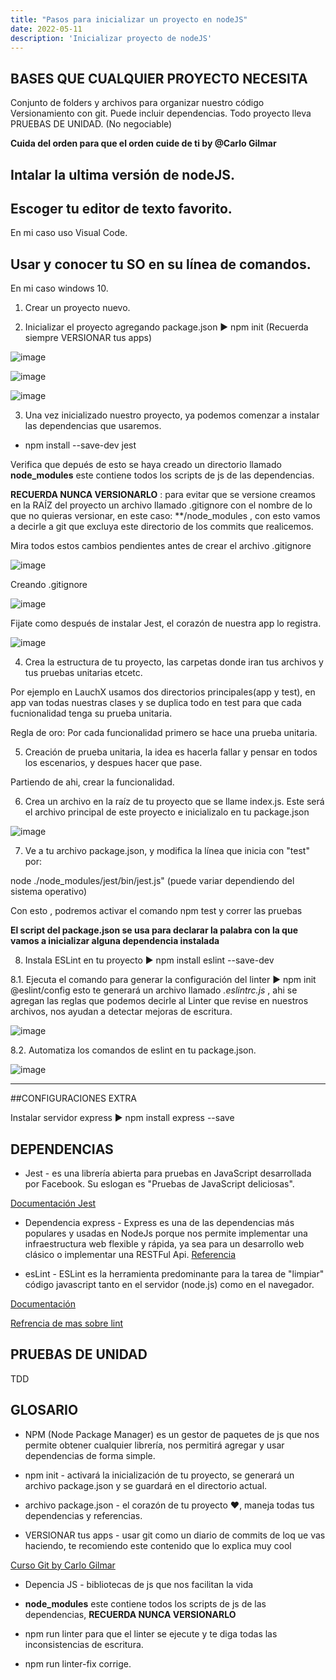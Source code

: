 ```yaml
---
title: "Pasos para inicializar un proyecto en nodeJS"
date: 2022-05-11
description: 'Inicializar proyecto de nodeJS'
---
```


## BASES QUE CUALQUIER PROYECTO NECESITA

Conjunto de folders y archivos para organizar nuestro código
Versionamiento con git.
Puede incluir dependencias.
Todo proyecto lleva PRUEBAS DE UNIDAD. (No negociable)


__Cuida del orden para que el orden cuide de ti by @Carlo Gilmar__

## Intalar la ultima versión de nodeJS.
## Escoger tu editor de texto favorito.

En mi caso uso Visual Code.

## Usar y conocer tu SO en su línea de comandos.

En mi caso windows 10.


1. Crear un proyecto nuevo.

2. Inicializar el proyecto agregando package.json ▶️  npm init (Recuerda siempre VERSIONAR tus apps)

![image](https://user-images.githubusercontent.com/99162884/167997193-ec6236ab-c911-4ac4-9006-27229decbd22.png)

![image](https://user-images.githubusercontent.com/99162884/167997259-02c061f9-e73a-42f6-8b8b-b90410dbdcf2.png)

![image](https://user-images.githubusercontent.com/99162884/167997314-a8879a24-b6c4-459c-ac34-7fe9972e8b2b.png)

3. Una vez inicializado nuestro proyecto, ya podemos comenzar a instalar las dependencias que usaremos.

- npm install --save-dev jest

Verifica que depués de esto se haya creado un directorio llamado __node_modules__ este contiene todos los scripts de js de las dependencias.

__RECUERDA NUNCA VERSIONARLO__ : para evitar que se versione creamos en la RAÍZ del proyecto un archivo llamado .gitignore con el nombre de lo que no quieras versionar, en este caso: **/node_modules , con esto vamos a decirle a git que excluya este directorio de los commits que realicemos.

Mira todos estos cambios pendientes antes de crear el archivo .gitignore

![image](https://user-images.githubusercontent.com/99162884/167998798-61b1703d-9ab7-4253-8775-0f324a765639.png)

Creando .gitignore

![image](https://user-images.githubusercontent.com/99162884/167999055-822399c0-10c5-453f-8081-427f81b042d1.png)

Fijate como después de instalar Jest, el corazón de nuestra app lo registra.

![image](https://user-images.githubusercontent.com/99162884/167999333-e96c8a50-179d-4247-9c10-7b6ae503214d.png)


4. Crea la estructura de tu proyecto, las carpetas donde iran tus archivos y tus pruebas unitarias etcetc.

Por ejemplo en LauchX usamos dos directorios principales(app y test), en app van todas nuestras clases y se duplica todo en test para que cada fucnionalidad tenga su prueba unitaria.

Regla de oro: Por cada funcionalidad primero se hace una prueba unitaria.

5. Creación de prueba unitaria, la idea es hacerla fallar y pensar en todos los escenarios, y despues hacer que pase.

Partiendo de ahi, crear la funcionalidad.

6. Crea un archivo en la raíz de tu proyecto que se llame index.js. Este será el archivo principal de este proyecto e inicializalo en tu package.json

![image](https://user-images.githubusercontent.com/99162884/168000977-c89780a8-1af4-4e95-be1c-f0004073ef9f.png)

7. Ve a tu archivo package.json, y modifica la línea que inicia con "test" por:

node ./node_modules/jest/bin/jest.js" (puede variar dependiendo del sistema operativo)

Con esto , podremos activar el comando npm test y correr las pruebas

__El script del package.json se usa para declarar la palabra con la que vamos a inicializar alguna dependencia instalada__

8. Instala ESLint en tu proyecto ▶️ npm install eslint --save-dev

  8.1. Ejecuta el comando para generar la configuración del linter ▶️ npm init @eslint/config esto te generará un archivo llamado _.eslintrc.js_ , ahi se agregan las reglas que podemos decirle al Linter que revise en nuestros archivos, nos ayudan a detectar mejoras de escritura.
  
  ![image](https://user-images.githubusercontent.com/99162884/168004185-c42575f1-e97d-4c91-95a1-4ab0ab1a8153.png)
  
  8.2. Automatiza los comandos de eslint en tu package.json.

![image](https://user-images.githubusercontent.com/99162884/168003511-a3f4f7c1-35eb-4b17-9b8b-5616ec33865a.png)


---

##CONFIGURACIONES EXTRA

Instalar servidor express ▶️  npm install express --save



## DEPENDENCIAS

- Jest - es una librería abierta para pruebas en JavaScript desarrollada por Facebook. Su eslogan es "Pruebas de JavaScript deliciosas".

[Documentación Jest](https://jestjs.io/docs/api)

- Dependencia express - Express es una de las dependencias más populares y usadas en NodeJs porque nos permite implementar una infraestructura web flexible y rápida, ya sea para un desarrollo web clásico o implementar una RESTFul Api. [Referencia](https://anexsoft.com/ejemplo-de-nodejs-y-express) 

- esLint -  ESLint es la herramienta predominante para la tarea de "limpiar" código javascript tanto en el servidor (node.js) como en el navegador.

[Documentación](https://eslint.org/docs/rules/)

[Refrencia de mas sobre lint](https://lenguajejs.com/javascript/caracteristicas/eslint/)


## PRUEBAS DE UNIDAD

 TDD

## GLOSARIO

- NPM (Node Package Manager) es un gestor de paquetes de js que nos permite obtener cualquier librería, nos permitirá agregar y usar dependencias de forma simple.

- npm init - activará la inicialización de tu proyecto, se generará un archivo package.json y se guardará en el directorio actual.

- archivo package.json - el corazón de tu proyecto ❤️,  maneja todas tus dependencias y referencias.

- VERSIONAR tus apps - usar git como un diario de commits de loq ue vas haciendo, te recomiendo este contenido que lo explica muy cool

[Curso Git by Carlo Gilmar](https://carlogilmar.gitbooks.io/git-course/content/)

- Depencia JS - bibliotecas de js que nos facilitan la vida 

- __node_modules__ este contiene todos los scripts de js de las dependencias, __RECUERDA NUNCA VERSIONARLO__

- npm run linter para que el linter se ejecute y te diga todas las inconsistencias de escritura.

- npm run linter-fix corrige.




